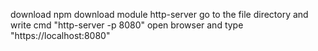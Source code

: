 download npm
download module http-server
go to the file directory and write cmd "http-server -p 8080"
open browser and type "https://localhost:8080"
